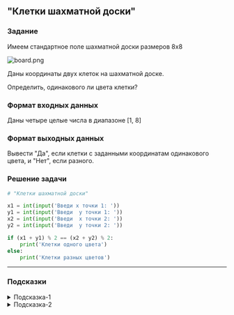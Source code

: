## "Клетки шахматной доски"

### Задание

Имеем стандартное поле шахматной доски размеров 8x8

![board.png](img/board.png)

Даны координаты двух клеток на шахматной доске.

Определить, одинакового ли цвета клетки?

### Формат входных данных

Даны четыре целые числа в диапазоне [1, 8]

### Формат выходных данных

Вывести "Да", если клетки с заданными координатам одинакового цвета, и "Нет", если разного.

### Решение задачи

```python
# "Клетки шахматной доски"

x1 = int(input('Введи х точки 1: '))
y1 = int(input('Введи  у точки 1: '))
x2 = int(input('Введи  х точки 2: '))
y2 = int(input('Введи  у точки 2: '))

if (x1 + y1) % 2 == (x2 + y2) % 2:
    print('Клетки одного цвета')
else:
    print('Клетки разных цветов')

```

---

### Подсказки

<details>
<summary>Подсказка-1</summary>
Условие для проверки четности числа:

```python
n % 2 == 0
```

</details>

<details>
<summary>Подсказка-2</summary>
Сумма двух нечетных чисел, всегда четная.
</details>
